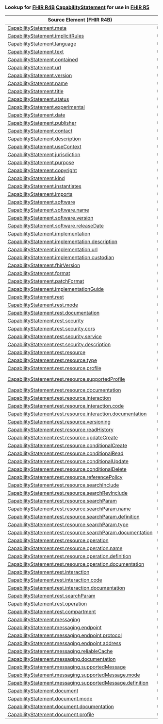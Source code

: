 ### Lookup for [FHIR R4B](https://hl7.org/fhir/R4B/) [CapabilityStatement](https://hl7.org/fhir/R4B/CapabilityStatement.html) for use in [FHIR R5](https://hl7.org/fhir/R5/)

| Source Element (FHIR R4B) | Usage | Target |
| -------------- | ----- | ------ |
| [CapabilityStatement.meta](https://hl7.org/fhir/R4B/CapabilityStatement.html#resource) | `UseElementSameName` | [CapabilityStatement.meta](https://hl7.org/fhir/R5/CapabilityStatement.html#resource) |
| [CapabilityStatement.implicitRules](https://hl7.org/fhir/R4B/CapabilityStatement.html#resource) | `UseElementSameName` | [CapabilityStatement.implicitRules](https://hl7.org/fhir/R5/CapabilityStatement.html#resource) |
| [CapabilityStatement.language](https://hl7.org/fhir/R4B/CapabilityStatement.html#resource) | `UseElementSameName` | [CapabilityStatement.language](https://hl7.org/fhir/R5/CapabilityStatement.html#resource) |
| [CapabilityStatement.text](https://hl7.org/fhir/R4B/CapabilityStatement.html#resource) | `UseElementSameName` | [CapabilityStatement.text](https://hl7.org/fhir/R5/CapabilityStatement.html#resource) |
| [CapabilityStatement.contained](https://hl7.org/fhir/R4B/CapabilityStatement.html#resource) | `UseElementSameName` | [CapabilityStatement.contained](https://hl7.org/fhir/R5/CapabilityStatement.html#resource) |
| [CapabilityStatement.url](https://hl7.org/fhir/R4B/CapabilityStatement.html#resource) | `UseElementSameName` | [CapabilityStatement.url](https://hl7.org/fhir/R5/CapabilityStatement.html#resource) |
| [CapabilityStatement.version](https://hl7.org/fhir/R4B/CapabilityStatement.html#resource) | `UseElementSameName` | [CapabilityStatement.version](https://hl7.org/fhir/R5/CapabilityStatement.html#resource) |
| [CapabilityStatement.name](https://hl7.org/fhir/R4B/CapabilityStatement.html#resource) | `UseElementSameName` | [CapabilityStatement.name](https://hl7.org/fhir/R5/CapabilityStatement.html#resource) |
| [CapabilityStatement.title](https://hl7.org/fhir/R4B/CapabilityStatement.html#resource) | `UseElementSameName` | [CapabilityStatement.title](https://hl7.org/fhir/R5/CapabilityStatement.html#resource) |
| [CapabilityStatement.status](https://hl7.org/fhir/R4B/CapabilityStatement.html#resource) | `UseElementSameName` | [CapabilityStatement.status](https://hl7.org/fhir/R5/CapabilityStatement.html#resource) |
| [CapabilityStatement.experimental](https://hl7.org/fhir/R4B/CapabilityStatement.html#resource) | `UseElementSameName` | [CapabilityStatement.experimental](https://hl7.org/fhir/R5/CapabilityStatement.html#resource) |
| [CapabilityStatement.date](https://hl7.org/fhir/R4B/CapabilityStatement.html#resource) | `UseElementSameName` | [CapabilityStatement.date](https://hl7.org/fhir/R5/CapabilityStatement.html#resource) |
| [CapabilityStatement.publisher](https://hl7.org/fhir/R4B/CapabilityStatement.html#resource) | `UseElementSameName` | [CapabilityStatement.publisher](https://hl7.org/fhir/R5/CapabilityStatement.html#resource) |
| [CapabilityStatement.contact](https://hl7.org/fhir/R4B/CapabilityStatement.html#resource) | `UseElementSameName` | [CapabilityStatement.contact](https://hl7.org/fhir/R5/CapabilityStatement.html#resource) |
| [CapabilityStatement.description](https://hl7.org/fhir/R4B/CapabilityStatement.html#resource) | `UseElementSameName` | [CapabilityStatement.description](https://hl7.org/fhir/R5/CapabilityStatement.html#resource) |
| [CapabilityStatement.useContext](https://hl7.org/fhir/R4B/CapabilityStatement.html#resource) | `UseElementSameName` | [CapabilityStatement.useContext](https://hl7.org/fhir/R5/CapabilityStatement.html#resource) |
| [CapabilityStatement.jurisdiction](https://hl7.org/fhir/R4B/CapabilityStatement.html#resource) | `UseElementSameName` | [CapabilityStatement.jurisdiction](https://hl7.org/fhir/R5/CapabilityStatement.html#resource) |
| [CapabilityStatement.purpose](https://hl7.org/fhir/R4B/CapabilityStatement.html#resource) | `UseElementSameName` | [CapabilityStatement.purpose](https://hl7.org/fhir/R5/CapabilityStatement.html#resource) |
| [CapabilityStatement.copyright](https://hl7.org/fhir/R4B/CapabilityStatement.html#resource) | `UseElementSameName` | [CapabilityStatement.copyright](https://hl7.org/fhir/R5/CapabilityStatement.html#resource) |
| [CapabilityStatement.kind](https://hl7.org/fhir/R4B/CapabilityStatement.html#resource) | `UseElementSameName` | [CapabilityStatement.kind](https://hl7.org/fhir/R5/CapabilityStatement.html#resource) |
| [CapabilityStatement.instantiates](https://hl7.org/fhir/R4B/CapabilityStatement.html#resource) | `UseElementSameName` | [CapabilityStatement.instantiates](https://hl7.org/fhir/R5/CapabilityStatement.html#resource) |
| [CapabilityStatement.imports](https://hl7.org/fhir/R4B/CapabilityStatement.html#resource) | `UseElementSameName` | [CapabilityStatement.imports](https://hl7.org/fhir/R5/CapabilityStatement.html#resource) |
| [CapabilityStatement.software](https://hl7.org/fhir/R4B/CapabilityStatement.html#resource) | `UseElementSameName` | [CapabilityStatement.software](https://hl7.org/fhir/R5/CapabilityStatement.html#resource) |
| [CapabilityStatement.software.name](https://hl7.org/fhir/R4B/CapabilityStatement.html#resource) | `UseElementSameName` | [CapabilityStatement.software.name](https://hl7.org/fhir/R5/CapabilityStatement.html#resource) |
| [CapabilityStatement.software.version](https://hl7.org/fhir/R4B/CapabilityStatement.html#resource) | `UseElementSameName` | [CapabilityStatement.software.version](https://hl7.org/fhir/R5/CapabilityStatement.html#resource) |
| [CapabilityStatement.software.releaseDate](https://hl7.org/fhir/R4B/CapabilityStatement.html#resource) | `UseElementSameName` | [CapabilityStatement.software.releaseDate](https://hl7.org/fhir/R5/CapabilityStatement.html#resource) |
| [CapabilityStatement.implementation](https://hl7.org/fhir/R4B/CapabilityStatement.html#resource) | `UseElementSameName` | [CapabilityStatement.implementation](https://hl7.org/fhir/R5/CapabilityStatement.html#resource) |
| [CapabilityStatement.implementation.description](https://hl7.org/fhir/R4B/CapabilityStatement.html#resource) | `UseElementSameName` | [CapabilityStatement.implementation.description](https://hl7.org/fhir/R5/CapabilityStatement.html#resource) |
| [CapabilityStatement.implementation.url](https://hl7.org/fhir/R4B/CapabilityStatement.html#resource) | `UseElementSameName` | [CapabilityStatement.implementation.url](https://hl7.org/fhir/R5/CapabilityStatement.html#resource) |
| [CapabilityStatement.implementation.custodian](https://hl7.org/fhir/R4B/CapabilityStatement.html#resource) | `UseElementSameName` | [CapabilityStatement.implementation.custodian](https://hl7.org/fhir/R5/CapabilityStatement.html#resource) |
| [CapabilityStatement.fhirVersion](https://hl7.org/fhir/R4B/CapabilityStatement.html#resource) | `UseElementSameName` | [CapabilityStatement.fhirVersion](https://hl7.org/fhir/R5/CapabilityStatement.html#resource) |
| [CapabilityStatement.format](https://hl7.org/fhir/R4B/CapabilityStatement.html#resource) | `UseElementSameName` | [CapabilityStatement.format](https://hl7.org/fhir/R5/CapabilityStatement.html#resource) |
| [CapabilityStatement.patchFormat](https://hl7.org/fhir/R4B/CapabilityStatement.html#resource) | `UseElementSameName` | [CapabilityStatement.patchFormat](https://hl7.org/fhir/R5/CapabilityStatement.html#resource) |
| [CapabilityStatement.implementationGuide](https://hl7.org/fhir/R4B/CapabilityStatement.html#resource) | `UseElementSameName` | [CapabilityStatement.implementationGuide](https://hl7.org/fhir/R5/CapabilityStatement.html#resource) |
| [CapabilityStatement.rest](https://hl7.org/fhir/R4B/CapabilityStatement.html#resource) | `UseElementSameName` | [CapabilityStatement.rest](https://hl7.org/fhir/R5/CapabilityStatement.html#resource) |
| [CapabilityStatement.rest.mode](https://hl7.org/fhir/R4B/CapabilityStatement.html#resource) | `UseElementSameName` | [CapabilityStatement.rest.mode](https://hl7.org/fhir/R5/CapabilityStatement.html#resource) |
| [CapabilityStatement.rest.documentation](https://hl7.org/fhir/R4B/CapabilityStatement.html#resource) | `UseElementSameName` | [CapabilityStatement.rest.documentation](https://hl7.org/fhir/R5/CapabilityStatement.html#resource) |
| [CapabilityStatement.rest.security](https://hl7.org/fhir/R4B/CapabilityStatement.html#resource) | `UseElementSameName` | [CapabilityStatement.rest.security](https://hl7.org/fhir/R5/CapabilityStatement.html#resource) |
| [CapabilityStatement.rest.security.cors](https://hl7.org/fhir/R4B/CapabilityStatement.html#resource) | `UseElementSameName` | [CapabilityStatement.rest.security.cors](https://hl7.org/fhir/R5/CapabilityStatement.html#resource) |
| [CapabilityStatement.rest.security.service](https://hl7.org/fhir/R4B/CapabilityStatement.html#resource) | `UseElementSameName` | [CapabilityStatement.rest.security.service](https://hl7.org/fhir/R5/CapabilityStatement.html#resource) |
| [CapabilityStatement.rest.security.description](https://hl7.org/fhir/R4B/CapabilityStatement.html#resource) | `UseElementSameName` | [CapabilityStatement.rest.security.description](https://hl7.org/fhir/R5/CapabilityStatement.html#resource) |
| [CapabilityStatement.rest.resource](https://hl7.org/fhir/R4B/CapabilityStatement.html#resource) | `UseElementSameName` | [CapabilityStatement.rest.resource](https://hl7.org/fhir/R5/CapabilityStatement.html#resource) |
| [CapabilityStatement.rest.resource.type](https://hl7.org/fhir/R4B/CapabilityStatement.html#resource) | `UseElementSameName` | [CapabilityStatement.rest.resource.type](https://hl7.org/fhir/R5/CapabilityStatement.html#resource) |
| [CapabilityStatement.rest.resource.profile](https://hl7.org/fhir/R4B/CapabilityStatement.html#resource) | `UseElementSameName` | [CapabilityStatement.rest.resource.profile](https://hl7.org/fhir/R5/CapabilityStatement.html#resource) |
| [CapabilityStatement.rest.resource.supportedProfile](https://hl7.org/fhir/R4B/CapabilityStatement.html#resource) | `UseOneOf` | [CapabilityStatement.rest.resource.supportedProfile](https://hl7.org/fhir/R5/CapabilityStatement.html#resource)<br />[CapabilityStatement.rest.resource.supportedProfile](https://hl7.org/fhir/R5/CapabilityStatement.html#resource) |
| [CapabilityStatement.rest.resource.documentation](https://hl7.org/fhir/R4B/CapabilityStatement.html#resource) | `UseElementSameName` | [CapabilityStatement.rest.resource.documentation](https://hl7.org/fhir/R5/CapabilityStatement.html#resource) |
| [CapabilityStatement.rest.resource.interaction](https://hl7.org/fhir/R4B/CapabilityStatement.html#resource) | `UseElementSameName` | [CapabilityStatement.rest.resource.interaction](https://hl7.org/fhir/R5/CapabilityStatement.html#resource) |
| [CapabilityStatement.rest.resource.interaction.code](https://hl7.org/fhir/R4B/CapabilityStatement.html#resource) | `UseElementSameName` | [CapabilityStatement.rest.resource.interaction.code](https://hl7.org/fhir/R5/CapabilityStatement.html#resource) |
| [CapabilityStatement.rest.resource.interaction.documentation](https://hl7.org/fhir/R4B/CapabilityStatement.html#resource) | `UseElementSameName` | [CapabilityStatement.rest.resource.interaction.documentation](https://hl7.org/fhir/R5/CapabilityStatement.html#resource) |
| [CapabilityStatement.rest.resource.versioning](https://hl7.org/fhir/R4B/CapabilityStatement.html#resource) | `UseElementSameName` | [CapabilityStatement.rest.resource.versioning](https://hl7.org/fhir/R5/CapabilityStatement.html#resource) |
| [CapabilityStatement.rest.resource.readHistory](https://hl7.org/fhir/R4B/CapabilityStatement.html#resource) | `UseElementSameName` | [CapabilityStatement.rest.resource.readHistory](https://hl7.org/fhir/R5/CapabilityStatement.html#resource) |
| [CapabilityStatement.rest.resource.updateCreate](https://hl7.org/fhir/R4B/CapabilityStatement.html#resource) | `UseElementSameName` | [CapabilityStatement.rest.resource.updateCreate](https://hl7.org/fhir/R5/CapabilityStatement.html#resource) |
| [CapabilityStatement.rest.resource.conditionalCreate](https://hl7.org/fhir/R4B/CapabilityStatement.html#resource) | `UseElementSameName` | [CapabilityStatement.rest.resource.conditionalCreate](https://hl7.org/fhir/R5/CapabilityStatement.html#resource) |
| [CapabilityStatement.rest.resource.conditionalRead](https://hl7.org/fhir/R4B/CapabilityStatement.html#resource) | `UseElementSameName` | [CapabilityStatement.rest.resource.conditionalRead](https://hl7.org/fhir/R5/CapabilityStatement.html#resource) |
| [CapabilityStatement.rest.resource.conditionalUpdate](https://hl7.org/fhir/R4B/CapabilityStatement.html#resource) | `UseElementSameName` | [CapabilityStatement.rest.resource.conditionalUpdate](https://hl7.org/fhir/R5/CapabilityStatement.html#resource) |
| [CapabilityStatement.rest.resource.conditionalDelete](https://hl7.org/fhir/R4B/CapabilityStatement.html#resource) | `UseElementSameName` | [CapabilityStatement.rest.resource.conditionalDelete](https://hl7.org/fhir/R5/CapabilityStatement.html#resource) |
| [CapabilityStatement.rest.resource.referencePolicy](https://hl7.org/fhir/R4B/CapabilityStatement.html#resource) | `UseElementSameName` | [CapabilityStatement.rest.resource.referencePolicy](https://hl7.org/fhir/R5/CapabilityStatement.html#resource) |
| [CapabilityStatement.rest.resource.searchInclude](https://hl7.org/fhir/R4B/CapabilityStatement.html#resource) | `UseElementSameName` | [CapabilityStatement.rest.resource.searchInclude](https://hl7.org/fhir/R5/CapabilityStatement.html#resource) |
| [CapabilityStatement.rest.resource.searchRevInclude](https://hl7.org/fhir/R4B/CapabilityStatement.html#resource) | `UseElementSameName` | [CapabilityStatement.rest.resource.searchRevInclude](https://hl7.org/fhir/R5/CapabilityStatement.html#resource) |
| [CapabilityStatement.rest.resource.searchParam](https://hl7.org/fhir/R4B/CapabilityStatement.html#resource) | `UseElementSameName` | [CapabilityStatement.rest.resource.searchParam](https://hl7.org/fhir/R5/CapabilityStatement.html#resource) |
| [CapabilityStatement.rest.resource.searchParam.name](https://hl7.org/fhir/R4B/CapabilityStatement.html#resource) | `UseElementSameName` | [CapabilityStatement.rest.resource.searchParam.name](https://hl7.org/fhir/R5/CapabilityStatement.html#resource) |
| [CapabilityStatement.rest.resource.searchParam.definition](https://hl7.org/fhir/R4B/CapabilityStatement.html#resource) | `UseElementSameName` | [CapabilityStatement.rest.resource.searchParam.definition](https://hl7.org/fhir/R5/CapabilityStatement.html#resource) |
| [CapabilityStatement.rest.resource.searchParam.type](https://hl7.org/fhir/R4B/CapabilityStatement.html#resource) | `UseElementSameName` | [CapabilityStatement.rest.resource.searchParam.type](https://hl7.org/fhir/R5/CapabilityStatement.html#resource) |
| [CapabilityStatement.rest.resource.searchParam.documentation](https://hl7.org/fhir/R4B/CapabilityStatement.html#resource) | `UseElementSameName` | [CapabilityStatement.rest.resource.searchParam.documentation](https://hl7.org/fhir/R5/CapabilityStatement.html#resource) |
| [CapabilityStatement.rest.resource.operation](https://hl7.org/fhir/R4B/CapabilityStatement.html#resource) | `UseElementSameName` | [CapabilityStatement.rest.resource.operation](https://hl7.org/fhir/R5/CapabilityStatement.html#resource) |
| [CapabilityStatement.rest.resource.operation.name](https://hl7.org/fhir/R4B/CapabilityStatement.html#resource) | `UseElementSameName` | [CapabilityStatement.rest.resource.operation.name](https://hl7.org/fhir/R5/CapabilityStatement.html#resource) |
| [CapabilityStatement.rest.resource.operation.definition](https://hl7.org/fhir/R4B/CapabilityStatement.html#resource) | `UseElementSameName` | [CapabilityStatement.rest.resource.operation.definition](https://hl7.org/fhir/R5/CapabilityStatement.html#resource) |
| [CapabilityStatement.rest.resource.operation.documentation](https://hl7.org/fhir/R4B/CapabilityStatement.html#resource) | `UseElementSameName` | [CapabilityStatement.rest.resource.operation.documentation](https://hl7.org/fhir/R5/CapabilityStatement.html#resource) |
| [CapabilityStatement.rest.interaction](https://hl7.org/fhir/R4B/CapabilityStatement.html#resource) | `UseElementSameName` | [CapabilityStatement.rest.interaction](https://hl7.org/fhir/R5/CapabilityStatement.html#resource) |
| [CapabilityStatement.rest.interaction.code](https://hl7.org/fhir/R4B/CapabilityStatement.html#resource) | `UseElementSameName` | [CapabilityStatement.rest.interaction.code](https://hl7.org/fhir/R5/CapabilityStatement.html#resource) |
| [CapabilityStatement.rest.interaction.documentation](https://hl7.org/fhir/R4B/CapabilityStatement.html#resource) | `UseElementSameName` | [CapabilityStatement.rest.interaction.documentation](https://hl7.org/fhir/R5/CapabilityStatement.html#resource) |
| [CapabilityStatement.rest.searchParam](https://hl7.org/fhir/R4B/CapabilityStatement.html#resource) | `UseElementSameName` | [CapabilityStatement.rest.searchParam](https://hl7.org/fhir/R5/CapabilityStatement.html#resource) |
| [CapabilityStatement.rest.operation](https://hl7.org/fhir/R4B/CapabilityStatement.html#resource) | `UseElementSameName` | [CapabilityStatement.rest.operation](https://hl7.org/fhir/R5/CapabilityStatement.html#resource) |
| [CapabilityStatement.rest.compartment](https://hl7.org/fhir/R4B/CapabilityStatement.html#resource) | `UseElementSameName` | [CapabilityStatement.rest.compartment](https://hl7.org/fhir/R5/CapabilityStatement.html#resource) |
| [CapabilityStatement.messaging](https://hl7.org/fhir/R4B/CapabilityStatement.html#resource) | `UseElementSameName` | [CapabilityStatement.messaging](https://hl7.org/fhir/R5/CapabilityStatement.html#resource) |
| [CapabilityStatement.messaging.endpoint](https://hl7.org/fhir/R4B/CapabilityStatement.html#resource) | `UseElementSameName` | [CapabilityStatement.messaging.endpoint](https://hl7.org/fhir/R5/CapabilityStatement.html#resource) |
| [CapabilityStatement.messaging.endpoint.protocol](https://hl7.org/fhir/R4B/CapabilityStatement.html#resource) | `UseElementSameName` | [CapabilityStatement.messaging.endpoint.protocol](https://hl7.org/fhir/R5/CapabilityStatement.html#resource) |
| [CapabilityStatement.messaging.endpoint.address](https://hl7.org/fhir/R4B/CapabilityStatement.html#resource) | `UseElementSameName` | [CapabilityStatement.messaging.endpoint.address](https://hl7.org/fhir/R5/CapabilityStatement.html#resource) |
| [CapabilityStatement.messaging.reliableCache](https://hl7.org/fhir/R4B/CapabilityStatement.html#resource) | `UseElementSameName` | [CapabilityStatement.messaging.reliableCache](https://hl7.org/fhir/R5/CapabilityStatement.html#resource) |
| [CapabilityStatement.messaging.documentation](https://hl7.org/fhir/R4B/CapabilityStatement.html#resource) | `UseElementSameName` | [CapabilityStatement.messaging.documentation](https://hl7.org/fhir/R5/CapabilityStatement.html#resource) |
| [CapabilityStatement.messaging.supportedMessage](https://hl7.org/fhir/R4B/CapabilityStatement.html#resource) | `UseElementSameName` | [CapabilityStatement.messaging.supportedMessage](https://hl7.org/fhir/R5/CapabilityStatement.html#resource) |
| [CapabilityStatement.messaging.supportedMessage.mode](https://hl7.org/fhir/R4B/CapabilityStatement.html#resource) | `UseElementSameName` | [CapabilityStatement.messaging.supportedMessage.mode](https://hl7.org/fhir/R5/CapabilityStatement.html#resource) |
| [CapabilityStatement.messaging.supportedMessage.definition](https://hl7.org/fhir/R4B/CapabilityStatement.html#resource) | `UseElementSameName` | [CapabilityStatement.messaging.supportedMessage.definition](https://hl7.org/fhir/R5/CapabilityStatement.html#resource) |
| [CapabilityStatement.document](https://hl7.org/fhir/R4B/CapabilityStatement.html#resource) | `UseElementSameName` | [CapabilityStatement.document](https://hl7.org/fhir/R5/CapabilityStatement.html#resource) |
| [CapabilityStatement.document.mode](https://hl7.org/fhir/R4B/CapabilityStatement.html#resource) | `UseElementSameName` | [CapabilityStatement.document.mode](https://hl7.org/fhir/R5/CapabilityStatement.html#resource) |
| [CapabilityStatement.document.documentation](https://hl7.org/fhir/R4B/CapabilityStatement.html#resource) | `UseElementSameName` | [CapabilityStatement.document.documentation](https://hl7.org/fhir/R5/CapabilityStatement.html#resource) |
| [CapabilityStatement.document.profile](https://hl7.org/fhir/R4B/CapabilityStatement.html#resource) | `UseElementSameName` | [CapabilityStatement.document.profile](https://hl7.org/fhir/R5/CapabilityStatement.html#resource) |
